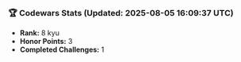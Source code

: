 ### 🏆 Codewars Stats (Updated: 2025-08-05 16:09:37 UTC)

- **Rank:** 8 kyu
- **Honor Points:** 3
- **Completed Challenges:** 1

